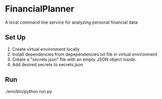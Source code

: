 # FinancialPlanner

A local command line service for analyzing personal financial data

## Set Up
1. Create virtual environment locally
2. Install dependencies from depependencies.txt file in virtual environment
3. Create a "secrets.json" file with an empty JSON object inside.
4. Add desired secrets to secrets.json

## Run
./env/bin/python run.py
